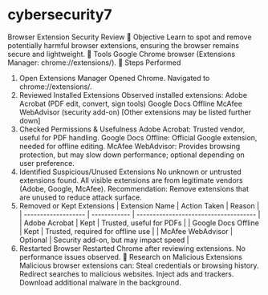 # cybersecurity7
Browser Extension Security Review
📌 Objective
Learn to spot and remove potentially harmful browser extensions, ensuring the browser remains secure and lightweight.
🔧 Tools
Google Chrome browser (Extensions Manager: chrome://extensions/).
📝 Steps Performed
1. Open Extensions Manager
Opened Chrome.
Navigated to chrome://extensions/.
2. Reviewed Installed Extensions
Observed installed extensions:
Adobe Acrobat (PDF edit, convert, sign tools)
Google Docs Offline
McAfee WebAdvisor (security add-on)
[Other extensions may be listed further down]
3. Checked Permissions & Usefulness
Adobe Acrobat: Trusted vendor, useful for PDF handling.
Google Docs Offline: Official Google extension, needed for offline editing.
McAfee WebAdvisor: Provides browsing protection, but may slow down performance; optional depending on user preference.
4. Identified Suspicious/Unused Extensions
No unknown or untrusted extensions found.
All visible extensions are from legitimate vendors (Adobe, Google, McAfee).
Recommendation: Remove extensions that are unused to reduce attack surface.
5. Removed or Kept Extensions
| Extension Name      | Action Taken | Reason                                |
| ------------------- | ------------ | ------------------------------------- |
| Adobe Acrobat       | Kept         | Trusted, useful for PDFs              |
| Google Docs Offline | Kept         | Trusted, required for offline use     |
| McAfee WebAdvisor   | Optional     | Security add-on, but may impact speed |
6. Restarted Browser
Restarted Chrome after reviewing extensions.
No performance issues observed.
🔎 Research on Malicious Extensions
Malicious browser extensions can:
Steal credentials or browsing history.
Redirect searches to malicious websites.
Inject ads and trackers.
Download additional malware in the background.
